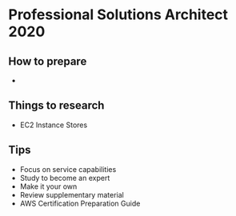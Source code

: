 # Professional Solutions Architect 2020


## How to prepare

- 

## Things to research

- EC2 Instance Stores

## Tips

- Focus on service capabilities
- Study to become an expert
- Make it your own
- Review supplementary material
- AWS Certification Preparation Guide